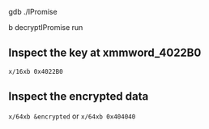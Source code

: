 gdb ./IPromise

b decryptIPromise
run

## Inspect the key at xmmword_4022B0
`x/16xb 0x4022B0`

## Inspect the encrypted data
`x/64xb &encrypted` or `x/64xb 0x404040`
